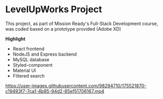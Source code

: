 # LevelUpWorks Project

This project, as part of Mission Ready's Full-Stack Development course, was coded based on a prototype provided (Adobe XD)

__Highlight__
- React frontend
- NodeJS and Express backend
- MySQL database
- Styled-component
- Material UI
- Filtered search

https://user-images.githubusercontent.com/98294710/175521870-c19493f7-7ca1-4b85-94d2-85ef51706167.mp4
